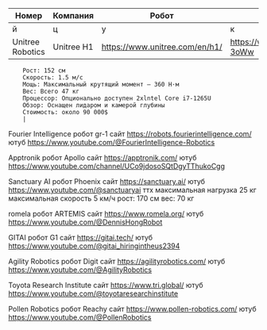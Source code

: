 |Номер|Компания|Робот|Сайт|Ютуб|Фото|ТТХ|
|-|-|-|-|-|-|-|
|й|ц|у|к|е|е|н|
|Unitree Robotics|Unitree H1|https://www.unitree.com/en/h1/|https://www.youtube.com/channel/UCsMbp4V8oxzHCMdOUP-3oWw|Фото|
		Рост: 152 см
		Скорость: 1.5 м/с
		Мощь: Максимальный крутящий момент — 360 Н·м
		Вес: Всего 47 кг
		Процессор: Опционально доступен 2xlntel Core i7-1265U
		Обзор: Оснащен лидаром и камерой глубины
		Стоимость: около 90 000$
        |

Fourier Intelligence
	робот
		gr-1
	сайт
		https://robots.fourierintelligence.com/
	ютуб
		https://www.youtube.com/@FourierIntelligence-Robotics

Apptronik
	робот
		Apollo
	сайт
		https://apptronik.com/
	ютуб
		https://www.youtube.com/channel/UCo9jdosoSQtDgyTThukoCgg

Sanctuary AI
	робот
		Phoenix
	сайт
		https://sanctuary.ai/
	ютуб
		https://www.youtube.com/@sanctuaryai
	ттх
		максимальная нагрузка 25 кг
		максимальная скорость 5 км/ч
		рост: 170 см
		вес: 70 кг
		

romela
	робот
		ARTEMIS
	сайт
		https://www.romela.org/
	ютуб
		https://www.youtube.com/@DennisHongRobot

GITAI
	робот
		G1
	сайт
		https://gitai.tech/
	ютуб
		https://www.youtube.com/@gitai_hiringintheus2394

Agility Robotics
	робот
		Digit
	сайт
		https://agilityrobotics.com/
	 ютуб
		https://www.youtube.com/@AgilityRobotics

Toyota Research Institute
	сайт
		https://www.tri.global/
	ютуб
		https://www.youtube.com/@toyotaresearchinstitute

Pollen Robotics
	робот
		Reachy
	сайт
		https://www.pollen-robotics.com/
	ютуб
		https://www.youtube.com/@PollenRobotics

